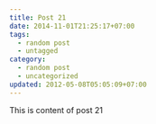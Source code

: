 ```yaml
---
title: Post 21
date: 2014-11-01T21:25:17+07:00
tags:
  - random post
  - untagged
category:
  - random post
  - uncategorized
updated: 2012-05-08T05:05:09+07:00
---
```

This is content of post 21